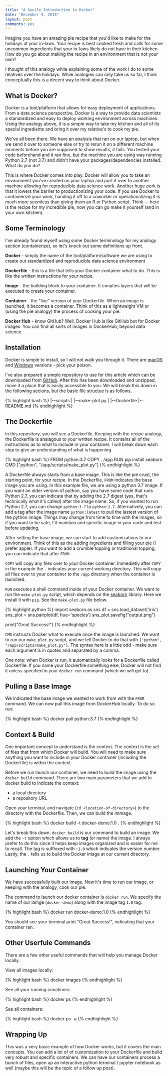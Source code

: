 ```yaml
---
title: "A Gentle Introduction to Docker"
date: "December 4, 2018"
layout: post
comments: yes
---
```




Imagine you have an amazing pie recipe that you'd like to make for the holidays at your in-laws. Your recipe is best cooked fresh and calls for some uncommon ingredients that your in-laws likely do not have in their kitchen. How do you go about making the recipe in an environment that is not your own?

I thought of this analogy while explaining some of the work I do to some relatives over the holidays. While analogies can only take us so far, I think conceptually this is a decent way to think about Docker.

## What is Docker?

Docker is a tool/platform that allows for easy deployment of applications. From a data science perspective, Docker is a way to provide data scientists a standardized and easy to deploy working environment across machines. Using the analogy above, it is a simple way to take my kitchen and all of its special ingredients and bring it over my relative's to cook my pie.

We've all been there. We have an analysis that ran on our laptop, but when we send it over to someone else or try to rerun it on a different machine moments before you are supposed to show results, it fails. You tested your code beforehand and it ran fine, but the machine you are using was running Python 2.7 (not 3.7) and didn't have your packages/dependencies installed. What do you do?

This is where Docker comes into play. Docker will allow you to take an environment you've created on your laptop and port it over to another machine allowing for reproducible data science work. Another huge perk is that it lowers the barrier to productionizing your code. If you use Docker to containerize your work, handing it off to a coworker or operationalizing it is much more seemless than giving them an R or Python script. Think -- here is the recipe for my incredible pie, now you can go make it yourself (and in your own kitchen).

## Some Terminology

I've already found myself using some Docker terminology for my analogy section (containerize), so let's knock out some definitions up front.

**Docker** - simply the name of the tool/platform/software we are using to create out standardized and reproducible data science environment

**Dockerfile** - this is a file that tells your Docker container what to do. This is like the written instructions for your recipe.

**Image** - the building block to your container. It conatins layers that will be executed to create your container.

**Container** - the "live" version of your Dockerfile. When an image is launched, it becomes a container. Think of this as a lightweight VM or (using the pie analogy) the process of cooking your pie.

**Docker Hub** - know GitHub? Well, Docker Hub is like GitHub but for Docker images. You can find all sorts of images in DockerHub, beyond data science.

## Installation

Docker is simple to install, so I will not walk you through it. There are [macOS](https://docs.docker.com/docker-for-mac/install/) and [Windows](https://docs.docker.com/docker-for-windows/install/) versions - pick your poison.

I've also prepared a simple repository to use for this article which can be downloaded from [GitHub](https://github.com/ehenry09/docker-demo). After this has been downloaded and unzipped, move it a place that is easily accessible to you. We will break this down in the following secions, but the basic file structue is as follows.

{% highlight bash %}
|--scripts
|	|--make-plot.py
|
|--Dockerfile
|--README.md
{% endhighlight %}

## The Dockerfile

In this repository, you will see a Dockerfile. Keeping with the recipe analogy, the Dockerfile is analagous to your written recipe. It contains all of the instructions as to what to include in your container. I will break down each step to give an understanding of what is happening.

{% highlight bash %}
FROM python:3.7
COPY . /app
RUN pip install seaborn
CMD ["python", "/app/scripts/make_plot.py"]
{% endhighlight %}

A Dockerfile always starts from a base image. This is like the pie crust, the starting point, for your recipe. In the Dockerfile, `FROM` indicates the base image you are using. In this example file, we are using a python 3.7 image. If you want an older version of python, say you have some code that runs Python 2.7, you can indicate that by adding the 2.7 digest (yes, that's technically what it's called) after the image name. So, if you wanted to run Python 2.7, you can change `python:3.7` to `python:2.7`. Alternatively, you can add a tag after the image name `python:latest` to pull the lastest version of the python image. Things may change from time to time with the images, so if you want to be safe, I'd maintain and specific image in your code and test before updating.

After setting the base image, we can start to add customizations to our environment. Think of this as the adding ingredients and filling your pie (I prefer apple). If you want to add a crumble topping or traditional topping, you can indicate that after `FROM`.

`COPY` will copy any files over to your Docker container. Immedietly after `COPY` in the example the `.` indicates your current working directory. This will copy all files over to your container to the `/app` directory when the container is launched.

`RUN` executes a shell command inside of your Docker container. We want to run the `make-plot.py` script, which depends on the [seaborn](https://seaborn.pydata.org/index.html) library. Here we install it with `pip`. See the `make-plot.py` file below.

{% highlight python %}
import seaborn as sns
df = sns.load_dataset('iris')
sns_plot = sns.pairplot(df, hue='species')
sns_plot.savefig("output.png")

print("Great Success!")
{% endhighlight %}

`CMD` instructs Docker what to execute once the image is launched. We want to run our `make_plot.py` script, and we tell Docker to do that with `["python", "/app/scripts/make_plot.py"]`. The syntax here is a little odd - make sure each argument is in quotes and separated by a comma. 

One note: when Docker is run, it automatically looks for a Dockerfile called Dockerfile. If you name your Dockerfile something else, Docker will not find it unless specified in your `docker run` command (which we will get to).

## Pulling a Base Image

We indicated the base image we wanted to work from with the `FROM` command. We can now pull this image from DockerHub locally. To do so run:

{% highlight bash %}
docker pull python:3.7
{% endhighlight %}

## Context & Build

One important concept to understand is the context. The context is the set of files that from which Docker will build. You will need to make sure anything you want to include in your Docker container (including the Dockerfile) is within the context.

Before we run launch our container, we need to build the image using the `docker build` command. There are two main parameters that we add to docker build to indicate the context:

* a local directory
* a repository URL

Open your terminal, and navigate (`cd <location-of-directory>`) to the directory with the Dockerfile. Then, we can build the immage.

{% highlight bash %}
docker build -t docker-demo:1.0 .
{% endhighlight %}

Let's break this down. `docker build` is our command to build an image. We add the `-t` option which allows us to **tag** (or name) the image. I always prefer to do this since it helps keep images organized and is easier for me to recall. The tag is suffixxed with `:1.0` which indicates the version number. Lastly, the `.` tells us to build the Docker image at our current directory.

## Launching Your Container

We have successfully built our image. Now it's time to run our image, or keeping with the analogy, cook our pie.

The command to launch our docker container is `docker run`. We specify the name of our iamge (`docker-demo`) along with the image tag `1.0` tag.

{% highlight bash %}
docker run docker-demo:1.0
{% endhighlight %}

You should see your terminal print "Great Success!", indicating that your container ran.

## Other Userfule Commands

There are a few other useful commands that will help you manage Docker locally.

View all images locally:

{% highlight bash %}
docker images
{% endhighlight %}

See all your running conatiners:

{% highlight bash %}
docker ps
{% endhighlight %}

See all containers:

{% highlight bash %}
docker ps -a
{% endhighlight %}

## Wrapping Up

This was a very basic example of how Docker works, but it covers the main concepts. You can add a lot of of customization to your Dockerfile and build very robust and specific containers. We can have our containers process a bunch of files, open up an interactive python terminal / jupyter notebook as well (maybe this will be the topic of a follow up post).

